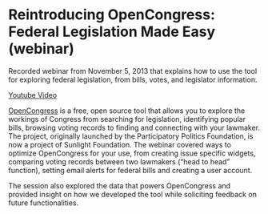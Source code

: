 <h1>Reintroducing OpenCongress: Federal Legislation Made Easy (webinar)</h1>

Recorded webinar from November 5, 2013 that explains how to use the tool for exploring federal legislation, from bills, votes, and legislator information.

<a href="//www.youtube.com/embed/rloIUzRpZEs">Youtube Video</a>

<a href="http://www.opencongress.org/">OpenCongress</a> is a free, open source tool that allows you to explore the workings of Congress from searching for legislation, identifying popular bills, browsing voting records to finding and connecting with your lawmaker. The project, originally launched by the Participatory Politics Foundation, is now a project of Sunlight Foundation. The webinar covered ways to optimize OpenCongress for your use, from creating issue specific widgets, comparing voting records between two lawmakers (“head to head” function), setting email alerts for federal bills and creating a user account.

The session also explored the data that powers OpenCongress and provided insight on how we developed the tool while soliciting feedback on future functionalities.
